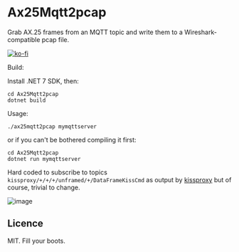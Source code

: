 # Ax25Mqtt2pcap

Grab AX.25 frames from an MQTT topic and write them to a Wireshark-compatible pcap file.

[![ko-fi](https://ko-fi.com/img/githubbutton_sm.svg)](https://ko-fi.com/Y8Y8KFHA0)

Build:

Install .NET 7 SDK, then:
```
cd Ax25Mqtt2pcap
dotnet build
```

Usage:

`./ax25mqtt2pcap mymqttserver`

or if you can't be bothered compiling it first:

```
cd Ax25Mqtt2pcap 
dotnet run mymqttserver
```

Hard coded to subscribe to topics `kissproxy/+/+/+/unframed/+/DataFrameKissCmd` as output by [kissproxy](https://github.com/M0LTE/kissproxy) but of course, trivial to change.

![image](https://github.com/M0LTE/Ax25Mqtt2pcap/assets/37816024/9da2f2b5-79d4-4e4e-b021-d5aa893fe8f9)

## Licence

MIT. Fill your boots.
